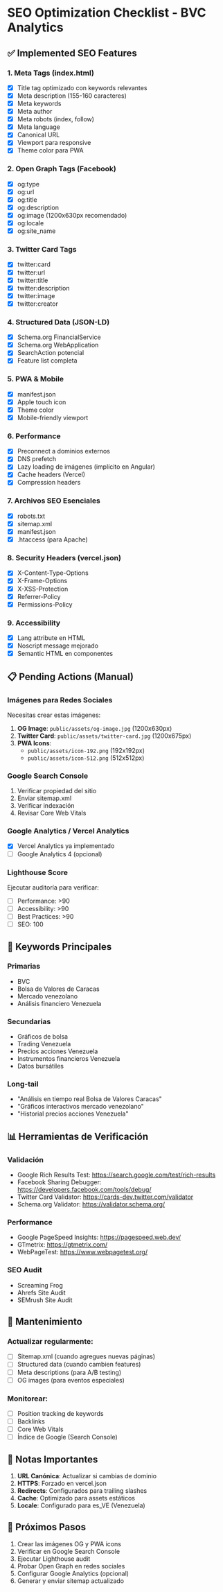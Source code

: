 # SEO Optimization Checklist - BVC Analytics

## ✅ Implemented SEO Features

### 1. **Meta Tags** (index.html)
- [x] Title tag optimizado con keywords relevantes
- [x] Meta description (155-160 caracteres)
- [x] Meta keywords
- [x] Meta author
- [x] Meta robots (index, follow)
- [x] Meta language
- [x] Canonical URL
- [x] Viewport para responsive
- [x] Theme color para PWA

### 2. **Open Graph Tags** (Facebook)
- [x] og:type
- [x] og:url
- [x] og:title
- [x] og:description
- [x] og:image (1200x630px recomendado)
- [x] og:locale
- [x] og:site_name

### 3. **Twitter Card Tags**
- [x] twitter:card
- [x] twitter:url
- [x] twitter:title
- [x] twitter:description
- [x] twitter:image
- [x] twitter:creator

### 4. **Structured Data (JSON-LD)**
- [x] Schema.org FinancialService
- [x] Schema.org WebApplication
- [x] SearchAction potencial
- [x] Feature list completa

### 5. **PWA & Mobile**
- [x] manifest.json
- [x] Apple touch icon
- [x] Theme color
- [x] Mobile-friendly viewport

### 6. **Performance**
- [x] Preconnect a dominios externos
- [x] DNS prefetch
- [x] Lazy loading de imágenes (implícito en Angular)
- [x] Cache headers (Vercel)
- [x] Compression headers

### 7. **Archivos SEO Esenciales**
- [x] robots.txt
- [x] sitemap.xml
- [x] manifest.json
- [x] .htaccess (para Apache)

### 8. **Security Headers** (vercel.json)
- [x] X-Content-Type-Options
- [x] X-Frame-Options
- [x] X-XSS-Protection
- [x] Referrer-Policy
- [x] Permissions-Policy

### 9. **Accessibility**
- [x] Lang attribute en HTML
- [x] Noscript message mejorado
- [x] Semantic HTML en componentes

## 📋 Pending Actions (Manual)

### Imágenes para Redes Sociales
Necesitas crear estas imágenes:
1. **OG Image**: `public/assets/og-image.jpg` (1200x630px)
2. **Twitter Card**: `public/assets/twitter-card.jpg` (1200x675px)
3. **PWA Icons**: 
   - `public/assets/icon-192.png` (192x192px)
   - `public/assets/icon-512.png` (512x512px)

### Google Search Console
1. Verificar propiedad del sitio
2. Enviar sitemap.xml
3. Verificar indexación
4. Revisar Core Web Vitals

### Google Analytics / Vercel Analytics
- [x] Vercel Analytics ya implementado
- [ ] Google Analytics 4 (opcional)

### Lighthouse Score
Ejecutar auditoría para verificar:
- [ ] Performance: >90
- [ ] Accessibility: >90
- [ ] Best Practices: >90
- [ ] SEO: 100

## 🎯 Keywords Principales

### Primarias
- BVC
- Bolsa de Valores de Caracas
- Mercado venezolano
- Análisis financiero Venezuela

### Secundarias
- Gráficos de bolsa
- Trading Venezuela
- Precios acciones Venezuela
- Instrumentos financieros Venezuela
- Datos bursátiles

### Long-tail
- "Análisis en tiempo real Bolsa de Valores Caracas"
- "Gráficos interactivos mercado venezolano"
- "Historial precios acciones Venezuela"

## 📊 Herramientas de Verificación

### Validación
- Google Rich Results Test: https://search.google.com/test/rich-results
- Facebook Sharing Debugger: https://developers.facebook.com/tools/debug/
- Twitter Card Validator: https://cards-dev.twitter.com/validator
- Schema.org Validator: https://validator.schema.org/

### Performance
- Google PageSpeed Insights: https://pagespeed.web.dev/
- GTmetrix: https://gtmetrix.com/
- WebPageTest: https://www.webpagetest.org/

### SEO Audit
- Screaming Frog
- Ahrefs Site Audit
- SEMrush Site Audit

## 🔄 Mantenimiento

### Actualizar regularmente:
- [ ] Sitemap.xml (cuando agregues nuevas páginas)
- [ ] Structured data (cuando cambien features)
- [ ] Meta descriptions (para A/B testing)
- [ ] OG images (para eventos especiales)

### Monitorear:
- [ ] Position tracking de keywords
- [ ] Backlinks
- [ ] Core Web Vitals
- [ ] Índice de Google (Search Console)

## 📝 Notas Importantes

1. **URL Canónica**: Actualizar si cambias de dominio
2. **HTTPS**: Forzado en vercel.json
3. **Redirects**: Configurados para trailing slashes
4. **Cache**: Optimizado para assets estáticos
5. **Locale**: Configurado para es_VE (Venezuela)

## 🚀 Próximos Pasos

1. Crear las imágenes OG y PWA icons
2. Verificar en Google Search Console
3. Ejecutar Lighthouse audit
4. Probar Open Graph en redes sociales
5. Configurar Google Analytics (opcional)
6. Generar y enviar sitemap actualizado

